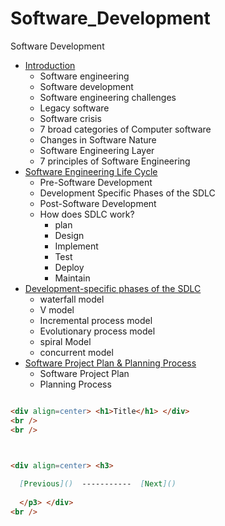 # Software_Development
Software Development
  - [Introduction](https://github.com/KKBUGHUNTER/Software_Engineering/blob/main/Introduction.md)
    - Software engineering
    - Software development
    - Software engineering challenges
    - Legacy software
    - Software crisis
    - 7 broad categories of Computer software
    - Changes in Software Nature
    - Software Engineering Layer
    - 7 principles of Software Engineering
  - [Software Engineering Life Cycle](https://github.com/KKBUGHUNTER/Software_Engineering/blob/main/Software_Engineering_Life_Cycle-I.md)
    - Pre-Software Development
    - Development Specific Phases of the SDLC
    - Post-Software Development
    - How does SDLC work?
       - plan
       - Design
       - Implement
       - Test
       - Deploy
       - Maintain
  - [Development-specific phases of the SDLC](https://github.com/KKBUGHUNTER/Software_Engineering/blob/main/Development%20specific%20phases%20of%20the%20SDLC.md)
       - waterfall model
       - V model
       - Incremental process model
       - Evolutionary process model
       - spiral Model 
       - concurrent model
  - [Software Project Plan & Planning Process](https://github.com/KKBUGHUNTER/Software_Engineering/blob/main/Software%20Project%20Plan%20%26%20Planning%20Process.md)
      - Software Project Plan
      - Planning Process
```md

<div align=center> <h1>Title</h1> </div>
<br />
<br />



<div align=center> <h3>
  
  [Previous]()  -----------  [Next]()
  
  </p3> </div>
<br />

```

